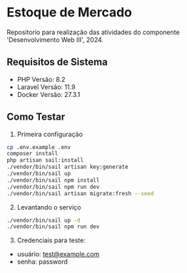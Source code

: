 # Estoque de Mercado
Repositorio para realização das atividades do componente 'Desenvolvimento Web III', 2024.
## Requisitos de Sistema
- PHP Versão: 8.2
- Laravel Versão: 11.9
- Docker Versão: 27.3.1

## Como Testar
1. Primeira configuração
``` bash
cp .env.example .env
composer install
php artisan sail:install
./vendor/bin/sail artisan key:generate
./vendor/bin/sail up
./vendor/bin/sail npm install
./vendor/bin/sail npm run dev
./vendor/bin/sail artisan migrate:fresh --seed
```
2. Levantando o serviço
```bash
./vendor/bin/sail up -d
./vendor/bin/sail npm run dev
```
3. Credenciais para teste:
- usuário: test@example.com
- senha: password
